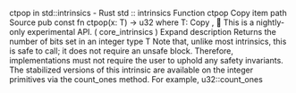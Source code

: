 ctpop in std::intrinsics - Rust
std
::
intrinsics
Function
ctpop
Copy item path
Source
pub const fn ctpop<T>(x: T) ->
u32
where
    T:
Copy
,
🔬
This is a nightly-only experimental API. (
core_intrinsics
)
Expand description
Returns the number of bits set in an integer type
T
Note that, unlike most intrinsics, this is safe to call;
it does not require an
unsafe
block.
Therefore, implementations must not require the user to uphold
any safety invariants.
The stabilized versions of this intrinsic are available on the integer
primitives via the
count_ones
method. For example,
u32::count_ones